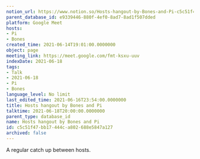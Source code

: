 ```yaml
---
notion_url: https://www.notion.so/Hosts-hangout-by-Bones-and-Pi-c5c51f47bb17444ca802688e5847a127
parent_database_id: e9339446-880f-4ef0-8ad7-8ad1f507dded
platform: Google Meet
hosts:
- Pi
- Bones
created_time: 2021-06-14T19:01:00.0000000
object: page
meeting_link: https://meet.google.com/fmt-ksxu-uuv
indexDate: 2021-06-18
tags:
- Talk
- 2021-06-18
- Pi
- Bones
language_level: No limit
last_edited_time: 2021-06-16T23:54:00.0000000
title: Hosts hangout by Bones and Pi
talktime: 2021-06-18T20:00:00.0000000
parent_type: database_id
name: Hosts hangout by Bones and Pi
id: c5c51f47-bb17-444c-a802-688e5847a127
archived: false
---
```


A regular catch up between hosts.


